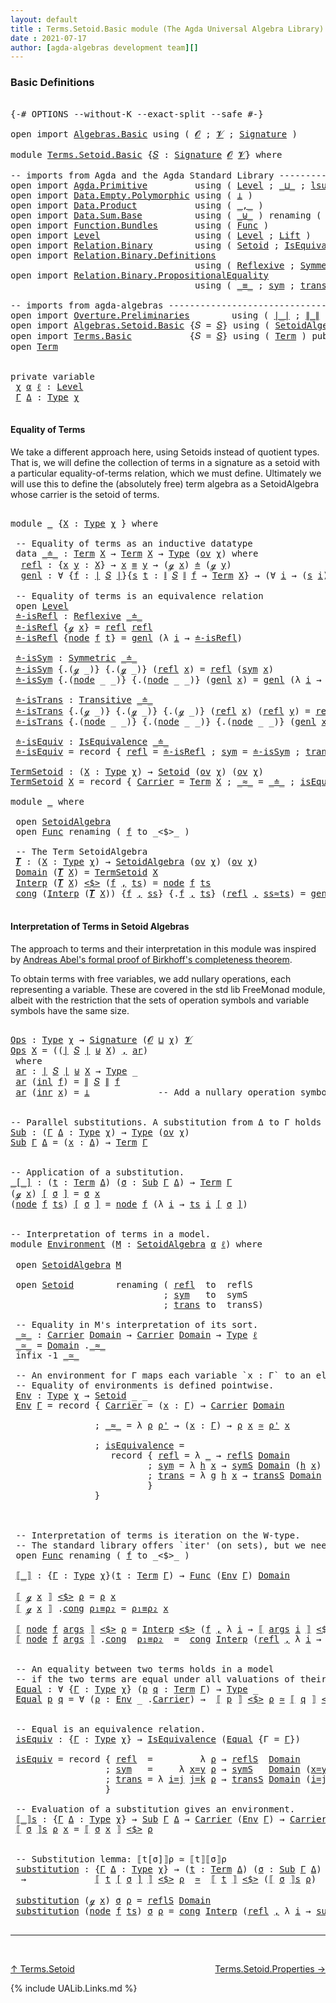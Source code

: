 ```yaml
---
layout: default
title : Terms.Setoid.Basic module (The Agda Universal Algebra Library)
date : 2021-07-17
author: [agda-algebras development team][]
---
```


### <a id="basic-definitions">Basic Definitions</a>

<pre class="Agda">

<a id="225" class="Symbol">{-#</a> <a id="229" class="Keyword">OPTIONS</a> <a id="237" class="Pragma">--without-K</a> <a id="249" class="Pragma">--exact-split</a> <a id="263" class="Pragma">--safe</a> <a id="270" class="Symbol">#-}</a>

<a id="275" class="Keyword">open</a> <a id="280" class="Keyword">import</a> <a id="287" href="Algebras.Basic.html" class="Module">Algebras.Basic</a> <a id="302" class="Keyword">using</a> <a id="308" class="Symbol">(</a> <a id="310" href="Algebras.Basic.html#1155" class="Generalizable">𝓞</a> <a id="312" class="Symbol">;</a> <a id="314" href="Algebras.Basic.html#1157" class="Generalizable">𝓥</a> <a id="316" class="Symbol">;</a> <a id="318" href="Algebras.Basic.html#3581" class="Function">Signature</a> <a id="328" class="Symbol">)</a>

<a id="331" class="Keyword">module</a> <a id="338" href="Terms.Setoid.Basic.html" class="Module">Terms.Setoid.Basic</a> <a id="357" class="Symbol">{</a><a id="358" href="Terms.Setoid.Basic.html#358" class="Bound">𝑆</a> <a id="360" class="Symbol">:</a> <a id="362" href="Algebras.Basic.html#3581" class="Function">Signature</a> <a id="372" href="Algebras.Basic.html#1155" class="Generalizable">𝓞</a> <a id="374" href="Algebras.Basic.html#1157" class="Generalizable">𝓥</a><a id="375" class="Symbol">}</a> <a id="377" class="Keyword">where</a>

<a id="384" class="Comment">-- imports from Agda and the Agda Standard Library -------------------------------------------</a>
<a id="479" class="Keyword">open</a> <a id="484" class="Keyword">import</a> <a id="491" href="Agda.Primitive.html" class="Module">Agda.Primitive</a>         <a id="514" class="Keyword">using</a> <a id="520" class="Symbol">(</a> <a id="522" href="Agda.Primitive.html#597" class="Postulate">Level</a> <a id="528" class="Symbol">;</a> <a id="530" href="Agda.Primitive.html#810" class="Primitive Operator">_⊔_</a> <a id="534" class="Symbol">;</a> <a id="536" href="Agda.Primitive.html#780" class="Primitive">lsuc</a> <a id="541" class="Symbol">)</a> <a id="543" class="Keyword">renaming</a> <a id="552" class="Symbol">(</a> <a id="554" href="Agda.Primitive.html#326" class="Primitive">Set</a> <a id="558" class="Symbol">to</a> <a id="561" class="Primitive">Type</a> <a id="566" class="Symbol">)</a>
<a id="568" class="Keyword">open</a> <a id="573" class="Keyword">import</a> <a id="580" href="Data.Empty.Polymorphic.html" class="Module">Data.Empty.Polymorphic</a> <a id="603" class="Keyword">using</a> <a id="609" class="Symbol">(</a> <a id="611" href="Data.Empty.Polymorphic.html#331" class="Function">⊥</a> <a id="613" class="Symbol">)</a>
<a id="615" class="Keyword">open</a> <a id="620" class="Keyword">import</a> <a id="627" href="Data.Product.html" class="Module">Data.Product</a>           <a id="650" class="Keyword">using</a> <a id="656" class="Symbol">(</a> <a id="658" href="Agda.Builtin.Sigma.html#236" class="InductiveConstructor Operator">_,_</a> <a id="662" class="Symbol">)</a>
<a id="664" class="Keyword">open</a> <a id="669" class="Keyword">import</a> <a id="676" href="Data.Sum.Base.html" class="Module">Data.Sum.Base</a>          <a id="699" class="Keyword">using</a> <a id="705" class="Symbol">(</a> <a id="707" href="Data.Sum.Base.html#734" class="Datatype Operator">_⊎_</a> <a id="711" class="Symbol">)</a> <a id="713" class="Keyword">renaming</a> <a id="722" class="Symbol">(</a> <a id="724" href="Data.Sum.Base.html#784" class="InductiveConstructor">inj₁</a> <a id="729" class="Symbol">to</a> <a id="732" class="InductiveConstructor">inl</a> <a id="736" class="Symbol">;</a> <a id="738" href="Data.Sum.Base.html#809" class="InductiveConstructor">inj₂</a> <a id="743" class="Symbol">to</a> <a id="746" class="InductiveConstructor">inr</a> <a id="750" class="Symbol">)</a>
<a id="752" class="Keyword">open</a> <a id="757" class="Keyword">import</a> <a id="764" href="Function.Bundles.html" class="Module">Function.Bundles</a>       <a id="787" class="Keyword">using</a> <a id="793" class="Symbol">(</a> <a id="795" href="Function.Bundles.html#1868" class="Record">Func</a> <a id="800" class="Symbol">)</a>
<a id="802" class="Keyword">open</a> <a id="807" class="Keyword">import</a> <a id="814" href="Level.html" class="Module">Level</a>                  <a id="837" class="Keyword">using</a> <a id="843" class="Symbol">(</a> <a id="845" href="Agda.Primitive.html#597" class="Postulate">Level</a> <a id="851" class="Symbol">;</a> <a id="853" href="Level.html#400" class="Record">Lift</a> <a id="858" class="Symbol">)</a>
<a id="860" class="Keyword">open</a> <a id="865" class="Keyword">import</a> <a id="872" href="Relation.Binary.html" class="Module">Relation.Binary</a>        <a id="895" class="Keyword">using</a> <a id="901" class="Symbol">(</a> <a id="903" href="Relation.Binary.Bundles.html#1009" class="Record">Setoid</a> <a id="910" class="Symbol">;</a> <a id="912" href="Relation.Binary.Structures.html#1522" class="Record">IsEquivalence</a> <a id="926" class="Symbol">)</a>
<a id="928" class="Keyword">open</a> <a id="933" class="Keyword">import</a> <a id="940" href="Relation.Binary.Definitions.html" class="Module">Relation.Binary.Definitions</a>
                                   <a id="1003" class="Keyword">using</a> <a id="1009" class="Symbol">(</a> <a id="1011" href="Relation.Binary.Definitions.html#1339" class="Function">Reflexive</a> <a id="1021" class="Symbol">;</a> <a id="1023" href="Relation.Binary.Definitions.html#1498" class="Function">Symmetric</a> <a id="1033" class="Symbol">;</a> <a id="1035" href="Relation.Binary.Definitions.html#1978" class="Function">Transitive</a> <a id="1046" class="Symbol">)</a>
<a id="1048" class="Keyword">open</a> <a id="1053" class="Keyword">import</a> <a id="1060" href="Relation.Binary.PropositionalEquality.html" class="Module">Relation.Binary.PropositionalEquality</a>
                                   <a id="1133" class="Keyword">using</a> <a id="1139" class="Symbol">(</a> <a id="1141" href="Agda.Builtin.Equality.html#151" class="Datatype Operator">_≡_</a> <a id="1145" class="Symbol">;</a> <a id="1147" href="Relation.Binary.PropositionalEquality.Core.html#1684" class="Function">sym</a> <a id="1151" class="Symbol">;</a> <a id="1153" href="Relation.Binary.PropositionalEquality.Core.html#1729" class="Function">trans</a> <a id="1159" class="Symbol">;</a> <a id="1161" href="Agda.Builtin.Equality.html#208" class="InductiveConstructor">refl</a> <a id="1166" class="Symbol">)</a>

<a id="1169" class="Comment">-- imports from agda-algebras --------------------------------------------------------------</a>
<a id="1262" class="Keyword">open</a> <a id="1267" class="Keyword">import</a> <a id="1274" href="Overture.Preliminaries.html" class="Module">Overture.Preliminaries</a>        <a id="1304" class="Keyword">using</a> <a id="1310" class="Symbol">(</a> <a id="1312" href="Overture.Preliminaries.html#4245" class="Function Operator">∣_∣</a> <a id="1316" class="Symbol">;</a> <a id="1318" href="Overture.Preliminaries.html#4283" class="Function Operator">∥_∥</a> <a id="1322" class="Symbol">)</a>
<a id="1324" class="Keyword">open</a> <a id="1329" class="Keyword">import</a> <a id="1336" href="Algebras.Setoid.Basic.html" class="Module">Algebras.Setoid.Basic</a> <a id="1358" class="Symbol">{</a><a id="1359" class="Argument">𝑆</a> <a id="1361" class="Symbol">=</a> <a id="1363" href="Terms.Setoid.Basic.html#358" class="Bound">𝑆</a><a id="1364" class="Symbol">}</a> <a id="1366" class="Keyword">using</a> <a id="1372" class="Symbol">(</a> <a id="1374" href="Algebras.Setoid.Basic.html#3299" class="Record">SetoidAlgebra</a> <a id="1388" class="Symbol">;</a> <a id="1390" href="Algebras.Setoid.Basic.html#1209" class="Function">ov</a> <a id="1393" class="Symbol">)</a>
<a id="1395" class="Keyword">open</a> <a id="1400" class="Keyword">import</a> <a id="1407" href="Terms.Basic.html" class="Module">Terms.Basic</a>           <a id="1429" class="Symbol">{</a><a id="1430" class="Argument">𝑆</a> <a id="1432" class="Symbol">=</a> <a id="1434" href="Terms.Setoid.Basic.html#358" class="Bound">𝑆</a><a id="1435" class="Symbol">}</a> <a id="1437" class="Keyword">using</a> <a id="1443" class="Symbol">(</a> <a id="1445" href="Terms.Basic.html#1853" class="Datatype">Term</a> <a id="1450" class="Symbol">)</a> <a id="1452" class="Keyword">public</a>
<a id="1459" class="Keyword">open</a> <a id="1464" href="Terms.Basic.html#1853" class="Module">Term</a>


<a id="1471" class="Keyword">private</a> <a id="1479" class="Keyword">variable</a>
 <a id="1489" href="Terms.Setoid.Basic.html#1489" class="Generalizable">χ</a> <a id="1491" href="Terms.Setoid.Basic.html#1491" class="Generalizable">α</a> <a id="1493" href="Terms.Setoid.Basic.html#1493" class="Generalizable">ℓ</a> <a id="1495" class="Symbol">:</a> <a id="1497" href="Agda.Primitive.html#597" class="Postulate">Level</a>
 <a id="1504" href="Terms.Setoid.Basic.html#1504" class="Generalizable">Γ</a> <a id="1506" href="Terms.Setoid.Basic.html#1506" class="Generalizable">Δ</a> <a id="1508" class="Symbol">:</a> <a id="1510" href="Terms.Setoid.Basic.html#561" class="Primitive">Type</a> <a id="1515" href="Terms.Setoid.Basic.html#1489" class="Generalizable">χ</a>

</pre>


#### <a id="equality-of-terms">Equality of Terms</a>

We take a different approach here, using Setoids instead of quotient types.
That is, we will define the collection of terms in a signature as a setoid
with a particular equality-of-terms relation, which we must define.
Ultimately we will use this to define the (absolutely free) term algebra
as a SetoidAlgebra whose carrier is the setoid of terms.

<pre class="Agda">

<a id="1949" class="Keyword">module</a> <a id="1956" href="Terms.Setoid.Basic.html#1956" class="Module">_</a> <a id="1958" class="Symbol">{</a><a id="1959" href="Terms.Setoid.Basic.html#1959" class="Bound">X</a> <a id="1961" class="Symbol">:</a> <a id="1963" href="Terms.Setoid.Basic.html#561" class="Primitive">Type</a> <a id="1968" href="Terms.Setoid.Basic.html#1489" class="Generalizable">χ</a> <a id="1970" class="Symbol">}</a> <a id="1972" class="Keyword">where</a>

 <a id="1980" class="Comment">-- Equality of terms as an inductive datatype</a>
 <a id="2027" class="Keyword">data</a> <a id="2032" href="Terms.Setoid.Basic.html#2032" class="Datatype Operator">_≐_</a> <a id="2036" class="Symbol">:</a> <a id="2038" href="Terms.Basic.html#1853" class="Datatype">Term</a> <a id="2043" href="Terms.Setoid.Basic.html#1959" class="Bound">X</a> <a id="2045" class="Symbol">→</a> <a id="2047" href="Terms.Basic.html#1853" class="Datatype">Term</a> <a id="2052" href="Terms.Setoid.Basic.html#1959" class="Bound">X</a> <a id="2054" class="Symbol">→</a> <a id="2056" href="Terms.Setoid.Basic.html#561" class="Primitive">Type</a> <a id="2061" class="Symbol">(</a><a id="2062" href="Algebras.Setoid.Basic.html#1209" class="Function">ov</a> <a id="2065" href="Terms.Setoid.Basic.html#1968" class="Bound">χ</a><a id="2066" class="Symbol">)</a> <a id="2068" class="Keyword">where</a>
  <a id="2076" href="Terms.Setoid.Basic.html#2076" class="InductiveConstructor">refl</a> <a id="2081" class="Symbol">:</a> <a id="2083" class="Symbol">{</a><a id="2084" href="Terms.Setoid.Basic.html#2084" class="Bound">x</a> <a id="2086" href="Terms.Setoid.Basic.html#2086" class="Bound">y</a> <a id="2088" class="Symbol">:</a> <a id="2090" href="Terms.Setoid.Basic.html#1959" class="Bound">X</a><a id="2091" class="Symbol">}</a> <a id="2093" class="Symbol">→</a> <a id="2095" href="Terms.Setoid.Basic.html#2084" class="Bound">x</a> <a id="2097" href="Agda.Builtin.Equality.html#151" class="Datatype Operator">≡</a> <a id="2099" href="Terms.Setoid.Basic.html#2086" class="Bound">y</a> <a id="2101" class="Symbol">→</a> <a id="2103" class="Symbol">(</a><a id="2104" href="Terms.Basic.html#1894" class="InductiveConstructor">ℊ</a> <a id="2106" href="Terms.Setoid.Basic.html#2084" class="Bound">x</a><a id="2107" class="Symbol">)</a> <a id="2109" href="Terms.Setoid.Basic.html#2032" class="Datatype Operator">≐</a> <a id="2111" class="Symbol">(</a><a id="2112" href="Terms.Basic.html#1894" class="InductiveConstructor">ℊ</a> <a id="2114" href="Terms.Setoid.Basic.html#2086" class="Bound">y</a><a id="2115" class="Symbol">)</a>
  <a id="2119" href="Terms.Setoid.Basic.html#2119" class="InductiveConstructor">genl</a> <a id="2124" class="Symbol">:</a> <a id="2126" class="Symbol">∀</a> <a id="2128" class="Symbol">{</a><a id="2129" href="Terms.Setoid.Basic.html#2129" class="Bound">f</a> <a id="2131" class="Symbol">:</a> <a id="2133" href="Overture.Preliminaries.html#4245" class="Function Operator">∣</a> <a id="2135" href="Terms.Setoid.Basic.html#358" class="Bound">𝑆</a> <a id="2137" href="Overture.Preliminaries.html#4245" class="Function Operator">∣</a><a id="2138" class="Symbol">}{</a><a id="2140" href="Terms.Setoid.Basic.html#2140" class="Bound">s</a> <a id="2142" href="Terms.Setoid.Basic.html#2142" class="Bound">t</a> <a id="2144" class="Symbol">:</a> <a id="2146" href="Overture.Preliminaries.html#4283" class="Function Operator">∥</a> <a id="2148" href="Terms.Setoid.Basic.html#358" class="Bound">𝑆</a> <a id="2150" href="Overture.Preliminaries.html#4283" class="Function Operator">∥</a> <a id="2152" href="Terms.Setoid.Basic.html#2129" class="Bound">f</a> <a id="2154" class="Symbol">→</a> <a id="2156" href="Terms.Basic.html#1853" class="Datatype">Term</a> <a id="2161" href="Terms.Setoid.Basic.html#1959" class="Bound">X</a><a id="2162" class="Symbol">}</a> <a id="2164" class="Symbol">→</a> <a id="2166" class="Symbol">(∀</a> <a id="2169" href="Terms.Setoid.Basic.html#2169" class="Bound">i</a> <a id="2171" class="Symbol">→</a> <a id="2173" class="Symbol">(</a><a id="2174" href="Terms.Setoid.Basic.html#2140" class="Bound">s</a> <a id="2176" href="Terms.Setoid.Basic.html#2169" class="Bound">i</a><a id="2177" class="Symbol">)</a> <a id="2179" href="Terms.Setoid.Basic.html#2032" class="Datatype Operator">≐</a> <a id="2181" class="Symbol">(</a><a id="2182" href="Terms.Setoid.Basic.html#2142" class="Bound">t</a> <a id="2184" href="Terms.Setoid.Basic.html#2169" class="Bound">i</a><a id="2185" class="Symbol">))</a> <a id="2188" class="Symbol">→</a> <a id="2190" class="Symbol">(</a><a id="2191" href="Terms.Basic.html#1936" class="InductiveConstructor">node</a> <a id="2196" href="Terms.Setoid.Basic.html#2129" class="Bound">f</a> <a id="2198" href="Terms.Setoid.Basic.html#2140" class="Bound">s</a><a id="2199" class="Symbol">)</a> <a id="2201" href="Terms.Setoid.Basic.html#2032" class="Datatype Operator">≐</a> <a id="2203" class="Symbol">(</a><a id="2204" href="Terms.Basic.html#1936" class="InductiveConstructor">node</a> <a id="2209" href="Terms.Setoid.Basic.html#2129" class="Bound">f</a> <a id="2211" href="Terms.Setoid.Basic.html#2142" class="Bound">t</a><a id="2212" class="Symbol">)</a>

 <a id="2216" class="Comment">-- Equality of terms is an equivalence relation</a>
 <a id="2265" class="Keyword">open</a> <a id="2270" href="Level.html" class="Module">Level</a>
 <a id="2277" href="Terms.Setoid.Basic.html#2277" class="Function">≐-isRefl</a> <a id="2286" class="Symbol">:</a> <a id="2288" href="Relation.Binary.Definitions.html#1339" class="Function">Reflexive</a> <a id="2298" href="Terms.Setoid.Basic.html#2032" class="Datatype Operator">_≐_</a>
 <a id="2303" href="Terms.Setoid.Basic.html#2277" class="Function">≐-isRefl</a> <a id="2312" class="Symbol">{</a><a id="2313" href="Terms.Basic.html#1894" class="InductiveConstructor">ℊ</a> <a id="2315" href="Terms.Setoid.Basic.html#2315" class="Bound">x</a><a id="2316" class="Symbol">}</a> <a id="2318" class="Symbol">=</a> <a id="2320" href="Terms.Setoid.Basic.html#2076" class="InductiveConstructor">refl</a> <a id="2325" href="Agda.Builtin.Equality.html#208" class="InductiveConstructor">refl</a>
 <a id="2331" href="Terms.Setoid.Basic.html#2277" class="Function">≐-isRefl</a> <a id="2340" class="Symbol">{</a><a id="2341" href="Terms.Basic.html#1936" class="InductiveConstructor">node</a> <a id="2346" href="Terms.Setoid.Basic.html#2346" class="Bound">f</a> <a id="2348" href="Terms.Setoid.Basic.html#2348" class="Bound">t</a><a id="2349" class="Symbol">}</a> <a id="2351" class="Symbol">=</a> <a id="2353" href="Terms.Setoid.Basic.html#2119" class="InductiveConstructor">genl</a> <a id="2358" class="Symbol">(λ</a> <a id="2361" href="Terms.Setoid.Basic.html#2361" class="Bound">i</a> <a id="2363" class="Symbol">→</a> <a id="2365" href="Terms.Setoid.Basic.html#2277" class="Function">≐-isRefl</a><a id="2373" class="Symbol">)</a>

 <a id="2377" href="Terms.Setoid.Basic.html#2377" class="Function">≐-isSym</a> <a id="2385" class="Symbol">:</a> <a id="2387" href="Relation.Binary.Definitions.html#1498" class="Function">Symmetric</a> <a id="2397" href="Terms.Setoid.Basic.html#2032" class="Datatype Operator">_≐_</a>
 <a id="2402" href="Terms.Setoid.Basic.html#2377" class="Function">≐-isSym</a> <a id="2410" class="Symbol">{</a><a id="2411" class="DottedPattern Symbol">.(</a><a id="2413" href="Terms.Basic.html#1894" class="DottedPattern InductiveConstructor">ℊ</a> <a id="2415" class="DottedPattern Symbol">_)</a><a id="2417" class="Symbol">}</a> <a id="2419" class="Symbol">{</a><a id="2420" class="DottedPattern Symbol">.(</a><a id="2422" href="Terms.Basic.html#1894" class="DottedPattern InductiveConstructor">ℊ</a> <a id="2424" class="DottedPattern Symbol">_)</a><a id="2426" class="Symbol">}</a> <a id="2428" class="Symbol">(</a><a id="2429" href="Terms.Setoid.Basic.html#2076" class="InductiveConstructor">refl</a> <a id="2434" href="Terms.Setoid.Basic.html#2434" class="Bound">x</a><a id="2435" class="Symbol">)</a> <a id="2437" class="Symbol">=</a> <a id="2439" href="Terms.Setoid.Basic.html#2076" class="InductiveConstructor">refl</a> <a id="2444" class="Symbol">(</a><a id="2445" href="Relation.Binary.PropositionalEquality.Core.html#1684" class="Function">sym</a> <a id="2449" href="Terms.Setoid.Basic.html#2434" class="Bound">x</a><a id="2450" class="Symbol">)</a>
 <a id="2453" href="Terms.Setoid.Basic.html#2377" class="Function">≐-isSym</a> <a id="2461" class="Symbol">{</a><a id="2462" class="DottedPattern Symbol">.(</a><a id="2464" href="Terms.Basic.html#1936" class="DottedPattern InductiveConstructor">node</a> <a id="2469" class="DottedPattern Symbol">_</a> <a id="2471" class="DottedPattern Symbol">_)</a><a id="2473" class="Symbol">}</a> <a id="2475" class="Symbol">{</a><a id="2476" class="DottedPattern Symbol">.(</a><a id="2478" href="Terms.Basic.html#1936" class="DottedPattern InductiveConstructor">node</a> <a id="2483" class="DottedPattern Symbol">_</a> <a id="2485" class="DottedPattern Symbol">_)</a><a id="2487" class="Symbol">}</a> <a id="2489" class="Symbol">(</a><a id="2490" href="Terms.Setoid.Basic.html#2119" class="InductiveConstructor">genl</a> <a id="2495" href="Terms.Setoid.Basic.html#2495" class="Bound">x</a><a id="2496" class="Symbol">)</a> <a id="2498" class="Symbol">=</a> <a id="2500" href="Terms.Setoid.Basic.html#2119" class="InductiveConstructor">genl</a> <a id="2505" class="Symbol">(λ</a> <a id="2508" href="Terms.Setoid.Basic.html#2508" class="Bound">i</a> <a id="2510" class="Symbol">→</a> <a id="2512" href="Terms.Setoid.Basic.html#2377" class="Function">≐-isSym</a> <a id="2520" class="Symbol">(</a><a id="2521" href="Terms.Setoid.Basic.html#2495" class="Bound">x</a> <a id="2523" href="Terms.Setoid.Basic.html#2508" class="Bound">i</a><a id="2524" class="Symbol">))</a>

 <a id="2529" href="Terms.Setoid.Basic.html#2529" class="Function">≐-isTrans</a> <a id="2539" class="Symbol">:</a> <a id="2541" href="Relation.Binary.Definitions.html#1978" class="Function">Transitive</a> <a id="2552" href="Terms.Setoid.Basic.html#2032" class="Datatype Operator">_≐_</a>
 <a id="2557" href="Terms.Setoid.Basic.html#2529" class="Function">≐-isTrans</a> <a id="2567" class="Symbol">{</a><a id="2568" class="DottedPattern Symbol">.(</a><a id="2570" href="Terms.Basic.html#1894" class="DottedPattern InductiveConstructor">ℊ</a> <a id="2572" class="DottedPattern Symbol">_)</a><a id="2574" class="Symbol">}</a> <a id="2576" class="Symbol">{</a><a id="2577" class="DottedPattern Symbol">.(</a><a id="2579" href="Terms.Basic.html#1894" class="DottedPattern InductiveConstructor">ℊ</a> <a id="2581" class="DottedPattern Symbol">_)</a><a id="2583" class="Symbol">}</a> <a id="2585" class="Symbol">{</a><a id="2586" class="DottedPattern Symbol">.(</a><a id="2588" href="Terms.Basic.html#1894" class="DottedPattern InductiveConstructor">ℊ</a> <a id="2590" class="DottedPattern Symbol">_)</a><a id="2592" class="Symbol">}</a> <a id="2594" class="Symbol">(</a><a id="2595" href="Terms.Setoid.Basic.html#2076" class="InductiveConstructor">refl</a> <a id="2600" href="Terms.Setoid.Basic.html#2600" class="Bound">x</a><a id="2601" class="Symbol">)</a> <a id="2603" class="Symbol">(</a><a id="2604" href="Terms.Setoid.Basic.html#2076" class="InductiveConstructor">refl</a> <a id="2609" href="Terms.Setoid.Basic.html#2609" class="Bound">y</a><a id="2610" class="Symbol">)</a> <a id="2612" class="Symbol">=</a> <a id="2614" href="Terms.Setoid.Basic.html#2076" class="InductiveConstructor">refl</a> <a id="2619" class="Symbol">(</a><a id="2620" href="Relation.Binary.PropositionalEquality.Core.html#1729" class="Function">trans</a> <a id="2626" href="Terms.Setoid.Basic.html#2600" class="Bound">x</a> <a id="2628" href="Terms.Setoid.Basic.html#2609" class="Bound">y</a><a id="2629" class="Symbol">)</a>
 <a id="2632" href="Terms.Setoid.Basic.html#2529" class="Function">≐-isTrans</a> <a id="2642" class="Symbol">{</a><a id="2643" class="DottedPattern Symbol">.(</a><a id="2645" href="Terms.Basic.html#1936" class="DottedPattern InductiveConstructor">node</a> <a id="2650" class="DottedPattern Symbol">_</a> <a id="2652" class="DottedPattern Symbol">_)</a><a id="2654" class="Symbol">}</a> <a id="2656" class="Symbol">{</a><a id="2657" class="DottedPattern Symbol">.(</a><a id="2659" href="Terms.Basic.html#1936" class="DottedPattern InductiveConstructor">node</a> <a id="2664" class="DottedPattern Symbol">_</a> <a id="2666" class="DottedPattern Symbol">_)</a><a id="2668" class="Symbol">}</a> <a id="2670" class="Symbol">{</a><a id="2671" class="DottedPattern Symbol">.(</a><a id="2673" href="Terms.Basic.html#1936" class="DottedPattern InductiveConstructor">node</a> <a id="2678" class="DottedPattern Symbol">_</a> <a id="2680" class="DottedPattern Symbol">_)</a><a id="2682" class="Symbol">}</a> <a id="2684" class="Symbol">(</a><a id="2685" href="Terms.Setoid.Basic.html#2119" class="InductiveConstructor">genl</a> <a id="2690" href="Terms.Setoid.Basic.html#2690" class="Bound">x</a><a id="2691" class="Symbol">)</a> <a id="2693" class="Symbol">(</a><a id="2694" href="Terms.Setoid.Basic.html#2119" class="InductiveConstructor">genl</a> <a id="2699" href="Terms.Setoid.Basic.html#2699" class="Bound">y</a><a id="2700" class="Symbol">)</a> <a id="2702" class="Symbol">=</a> <a id="2704" href="Terms.Setoid.Basic.html#2119" class="InductiveConstructor">genl</a> <a id="2709" class="Symbol">(λ</a> <a id="2712" href="Terms.Setoid.Basic.html#2712" class="Bound">i</a> <a id="2714" class="Symbol">→</a> <a id="2716" href="Terms.Setoid.Basic.html#2529" class="Function">≐-isTrans</a> <a id="2726" class="Symbol">(</a><a id="2727" href="Terms.Setoid.Basic.html#2690" class="Bound">x</a> <a id="2729" href="Terms.Setoid.Basic.html#2712" class="Bound">i</a><a id="2730" class="Symbol">)</a> <a id="2732" class="Symbol">(</a><a id="2733" href="Terms.Setoid.Basic.html#2699" class="Bound">y</a> <a id="2735" href="Terms.Setoid.Basic.html#2712" class="Bound">i</a><a id="2736" class="Symbol">))</a>

 <a id="2741" href="Terms.Setoid.Basic.html#2741" class="Function">≐-isEquiv</a> <a id="2751" class="Symbol">:</a> <a id="2753" href="Relation.Binary.Structures.html#1522" class="Record">IsEquivalence</a> <a id="2767" href="Terms.Setoid.Basic.html#2032" class="Datatype Operator">_≐_</a>
 <a id="2772" href="Terms.Setoid.Basic.html#2741" class="Function">≐-isEquiv</a> <a id="2782" class="Symbol">=</a> <a id="2784" class="Keyword">record</a> <a id="2791" class="Symbol">{</a> <a id="2793" href="Relation.Binary.Structures.html#1568" class="Field">refl</a> <a id="2798" class="Symbol">=</a> <a id="2800" href="Terms.Setoid.Basic.html#2277" class="Function">≐-isRefl</a> <a id="2809" class="Symbol">;</a> <a id="2811" href="Relation.Binary.Structures.html#1594" class="Field">sym</a> <a id="2815" class="Symbol">=</a> <a id="2817" href="Terms.Setoid.Basic.html#2377" class="Function">≐-isSym</a> <a id="2825" class="Symbol">;</a> <a id="2827" href="Relation.Binary.Structures.html#1620" class="Field">trans</a> <a id="2833" class="Symbol">=</a> <a id="2835" href="Terms.Setoid.Basic.html#2529" class="Function">≐-isTrans</a> <a id="2845" class="Symbol">}</a>

<a id="TermSetoid"></a><a id="2848" href="Terms.Setoid.Basic.html#2848" class="Function">TermSetoid</a> <a id="2859" class="Symbol">:</a> <a id="2861" class="Symbol">(</a><a id="2862" href="Terms.Setoid.Basic.html#2862" class="Bound">X</a> <a id="2864" class="Symbol">:</a> <a id="2866" href="Terms.Setoid.Basic.html#561" class="Primitive">Type</a> <a id="2871" href="Terms.Setoid.Basic.html#1489" class="Generalizable">χ</a><a id="2872" class="Symbol">)</a> <a id="2874" class="Symbol">→</a> <a id="2876" href="Relation.Binary.Bundles.html#1009" class="Record">Setoid</a> <a id="2883" class="Symbol">(</a><a id="2884" href="Algebras.Setoid.Basic.html#1209" class="Function">ov</a> <a id="2887" href="Terms.Setoid.Basic.html#1489" class="Generalizable">χ</a><a id="2888" class="Symbol">)</a> <a id="2890" class="Symbol">(</a><a id="2891" href="Algebras.Setoid.Basic.html#1209" class="Function">ov</a> <a id="2894" href="Terms.Setoid.Basic.html#1489" class="Generalizable">χ</a><a id="2895" class="Symbol">)</a>
<a id="2897" href="Terms.Setoid.Basic.html#2848" class="Function">TermSetoid</a> <a id="2908" href="Terms.Setoid.Basic.html#2908" class="Bound">X</a> <a id="2910" class="Symbol">=</a> <a id="2912" class="Keyword">record</a> <a id="2919" class="Symbol">{</a> <a id="2921" href="Relation.Binary.Bundles.html#1072" class="Field">Carrier</a> <a id="2929" class="Symbol">=</a> <a id="2931" href="Terms.Basic.html#1853" class="Datatype">Term</a> <a id="2936" href="Terms.Setoid.Basic.html#2908" class="Bound">X</a> <a id="2938" class="Symbol">;</a> <a id="2940" href="Relation.Binary.Bundles.html#1098" class="Field Operator">_≈_</a> <a id="2944" class="Symbol">=</a> <a id="2946" href="Terms.Setoid.Basic.html#2032" class="Datatype Operator">_≐_</a> <a id="2950" class="Symbol">;</a> <a id="2952" href="Relation.Binary.Bundles.html#1132" class="Field">isEquivalence</a> <a id="2966" class="Symbol">=</a> <a id="2968" href="Terms.Setoid.Basic.html#2741" class="Function">≐-isEquiv</a> <a id="2978" class="Symbol">}</a>

<a id="2981" class="Keyword">module</a> <a id="2988" href="Terms.Setoid.Basic.html#2988" class="Module">_</a> <a id="2990" class="Keyword">where</a>

 <a id="2998" class="Keyword">open</a> <a id="3003" href="Algebras.Setoid.Basic.html#3299" class="Module">SetoidAlgebra</a>
 <a id="3018" class="Keyword">open</a> <a id="3023" href="Function.Bundles.html#1868" class="Module">Func</a> <a id="3028" class="Keyword">renaming</a> <a id="3037" class="Symbol">(</a> <a id="3039" href="Function.Bundles.html#1919" class="Field">f</a> <a id="3041" class="Symbol">to</a> <a id="3044" class="Field">_&lt;$&gt;_</a> <a id="3050" class="Symbol">)</a>

 <a id="3054" class="Comment">-- The Term SetoidAlgebra</a>
 <a id="3081" href="Terms.Setoid.Basic.html#3081" class="Function">𝑻</a> <a id="3083" class="Symbol">:</a> <a id="3085" class="Symbol">(</a><a id="3086" href="Terms.Setoid.Basic.html#3086" class="Bound">X</a> <a id="3088" class="Symbol">:</a> <a id="3090" href="Terms.Setoid.Basic.html#561" class="Primitive">Type</a> <a id="3095" href="Terms.Setoid.Basic.html#1489" class="Generalizable">χ</a><a id="3096" class="Symbol">)</a> <a id="3098" class="Symbol">→</a> <a id="3100" href="Algebras.Setoid.Basic.html#3299" class="Record">SetoidAlgebra</a> <a id="3114" class="Symbol">(</a><a id="3115" href="Algebras.Setoid.Basic.html#1209" class="Function">ov</a> <a id="3118" href="Terms.Setoid.Basic.html#1489" class="Generalizable">χ</a><a id="3119" class="Symbol">)</a> <a id="3121" class="Symbol">(</a><a id="3122" href="Algebras.Setoid.Basic.html#1209" class="Function">ov</a> <a id="3125" href="Terms.Setoid.Basic.html#1489" class="Generalizable">χ</a><a id="3126" class="Symbol">)</a>
 <a id="3129" href="Algebras.Setoid.Basic.html#3365" class="Field">Domain</a> <a id="3136" class="Symbol">(</a><a id="3137" href="Terms.Setoid.Basic.html#3081" class="Function">𝑻</a> <a id="3139" href="Terms.Setoid.Basic.html#3139" class="Bound">X</a><a id="3140" class="Symbol">)</a> <a id="3142" class="Symbol">=</a> <a id="3144" href="Terms.Setoid.Basic.html#2848" class="Function">TermSetoid</a> <a id="3155" href="Terms.Setoid.Basic.html#3139" class="Bound">X</a>
 <a id="3158" href="Algebras.Setoid.Basic.html#3389" class="Field">Interp</a> <a id="3165" class="Symbol">(</a><a id="3166" href="Terms.Setoid.Basic.html#3081" class="Function">𝑻</a> <a id="3168" href="Terms.Setoid.Basic.html#3168" class="Bound">X</a><a id="3169" class="Symbol">)</a> <a id="3171" href="Terms.Setoid.Basic.html#3044" class="Field Operator">&lt;$&gt;</a> <a id="3175" class="Symbol">(</a><a id="3176" href="Terms.Setoid.Basic.html#3176" class="Bound">f</a> <a id="3178" href="Agda.Builtin.Sigma.html#236" class="InductiveConstructor Operator">,</a> <a id="3180" href="Terms.Setoid.Basic.html#3180" class="Bound">ts</a><a id="3182" class="Symbol">)</a> <a id="3184" class="Symbol">=</a> <a id="3186" href="Terms.Basic.html#1936" class="InductiveConstructor">node</a> <a id="3191" href="Terms.Setoid.Basic.html#3176" class="Bound">f</a> <a id="3193" href="Terms.Setoid.Basic.html#3180" class="Bound">ts</a>
 <a id="3197" href="Function.Bundles.html#1938" class="Field">cong</a> <a id="3202" class="Symbol">(</a><a id="3203" href="Algebras.Setoid.Basic.html#3389" class="Field">Interp</a> <a id="3210" class="Symbol">(</a><a id="3211" href="Terms.Setoid.Basic.html#3081" class="Function">𝑻</a> <a id="3213" href="Terms.Setoid.Basic.html#3213" class="Bound">X</a><a id="3214" class="Symbol">))</a> <a id="3217" class="Symbol">{</a><a id="3218" href="Terms.Setoid.Basic.html#3218" class="Bound">f</a> <a id="3220" href="Agda.Builtin.Sigma.html#236" class="InductiveConstructor Operator">,</a> <a id="3222" href="Terms.Setoid.Basic.html#3222" class="Bound">ss</a><a id="3224" class="Symbol">}</a> <a id="3226" class="Symbol">{</a><a id="3227" class="DottedPattern Symbol">.</a><a id="3228" href="Terms.Setoid.Basic.html#3218" class="DottedPattern Bound">f</a> <a id="3230" href="Agda.Builtin.Sigma.html#236" class="InductiveConstructor Operator">,</a> <a id="3232" href="Terms.Setoid.Basic.html#3232" class="Bound">ts</a><a id="3234" class="Symbol">}</a> <a id="3236" class="Symbol">(</a><a id="3237" href="Agda.Builtin.Equality.html#208" class="InductiveConstructor">refl</a> <a id="3242" href="Agda.Builtin.Sigma.html#236" class="InductiveConstructor Operator">,</a> <a id="3244" href="Terms.Setoid.Basic.html#3244" class="Bound">ss≈ts</a><a id="3249" class="Symbol">)</a> <a id="3251" class="Symbol">=</a> <a id="3253" href="Terms.Setoid.Basic.html#2119" class="InductiveConstructor">genl</a> <a id="3258" href="Terms.Setoid.Basic.html#3244" class="Bound">ss≈ts</a>

</pre>


#### <a id="interpretation-of-terms-in-setoid-algebras">Interpretation of Terms in Setoid Algebras</a>

The approach to terms and their interpretation in this module was inspired by
[Andreas Abel's formal proof of Birkhoff's completeness theorem](http://www.cse.chalmers.se/~abela/agda/MultiSortedAlgebra.pdf).

To obtain terms with free variables, we add nullary operations, each representing a variable.
These are covered in the std lib FreeMonad module, albeit with the restriction that the sets of
operation symbols and variable symbols have the same size.

<pre class="Agda">

<a id="Ops"></a><a id="3854" href="Terms.Setoid.Basic.html#3854" class="Function">Ops</a> <a id="3858" class="Symbol">:</a> <a id="3860" href="Terms.Setoid.Basic.html#561" class="Primitive">Type</a> <a id="3865" href="Terms.Setoid.Basic.html#1489" class="Generalizable">χ</a> <a id="3867" class="Symbol">→</a> <a id="3869" href="Algebras.Basic.html#3581" class="Function">Signature</a> <a id="3879" class="Symbol">(</a><a id="3880" href="Terms.Setoid.Basic.html#372" class="Bound">𝓞</a> <a id="3882" href="Agda.Primitive.html#810" class="Primitive Operator">⊔</a> <a id="3884" href="Terms.Setoid.Basic.html#1489" class="Generalizable">χ</a><a id="3885" class="Symbol">)</a> <a id="3887" href="Terms.Setoid.Basic.html#374" class="Bound">𝓥</a>
<a id="3889" href="Terms.Setoid.Basic.html#3854" class="Function">Ops</a> <a id="3893" href="Terms.Setoid.Basic.html#3893" class="Bound">X</a> <a id="3895" class="Symbol">=</a> <a id="3897" class="Symbol">((</a><a id="3899" href="Overture.Preliminaries.html#4245" class="Function Operator">∣</a> <a id="3901" href="Terms.Setoid.Basic.html#358" class="Bound">𝑆</a> <a id="3903" href="Overture.Preliminaries.html#4245" class="Function Operator">∣</a> <a id="3905" href="Data.Sum.Base.html#734" class="Datatype Operator">⊎</a> <a id="3907" href="Terms.Setoid.Basic.html#3893" class="Bound">X</a><a id="3908" class="Symbol">)</a> <a id="3910" href="Agda.Builtin.Sigma.html#236" class="InductiveConstructor Operator">,</a> <a id="3912" href="Terms.Setoid.Basic.html#3924" class="Function">ar</a><a id="3914" class="Symbol">)</a>
 <a id="3917" class="Keyword">where</a>
 <a id="3924" href="Terms.Setoid.Basic.html#3924" class="Function">ar</a> <a id="3927" class="Symbol">:</a> <a id="3929" href="Overture.Preliminaries.html#4245" class="Function Operator">∣</a> <a id="3931" href="Terms.Setoid.Basic.html#358" class="Bound">𝑆</a> <a id="3933" href="Overture.Preliminaries.html#4245" class="Function Operator">∣</a> <a id="3935" href="Data.Sum.Base.html#734" class="Datatype Operator">⊎</a> <a id="3937" href="Terms.Setoid.Basic.html#3893" class="Bound">X</a> <a id="3939" class="Symbol">→</a> <a id="3941" href="Terms.Setoid.Basic.html#561" class="Primitive">Type</a> <a id="3946" class="Symbol">_</a>
 <a id="3949" href="Terms.Setoid.Basic.html#3924" class="Function">ar</a> <a id="3952" class="Symbol">(</a><a id="3953" href="Terms.Setoid.Basic.html#732" class="InductiveConstructor">inl</a> <a id="3957" href="Terms.Setoid.Basic.html#3957" class="Bound">f</a><a id="3958" class="Symbol">)</a> <a id="3960" class="Symbol">=</a> <a id="3962" href="Overture.Preliminaries.html#4283" class="Function Operator">∥</a> <a id="3964" href="Terms.Setoid.Basic.html#358" class="Bound">𝑆</a> <a id="3966" href="Overture.Preliminaries.html#4283" class="Function Operator">∥</a> <a id="3968" href="Terms.Setoid.Basic.html#3957" class="Bound">f</a>
 <a id="3971" href="Terms.Setoid.Basic.html#3924" class="Function">ar</a> <a id="3974" class="Symbol">(</a><a id="3975" href="Terms.Setoid.Basic.html#746" class="InductiveConstructor">inr</a> <a id="3979" href="Terms.Setoid.Basic.html#3979" class="Bound">x</a><a id="3980" class="Symbol">)</a> <a id="3982" class="Symbol">=</a> <a id="3984" href="Data.Empty.Polymorphic.html#331" class="Function">⊥</a>             <a id="3998" class="Comment">-- Add a nullary operation symbol for each variable symbol.</a>


<a id="4060" class="Comment">-- Parallel substitutions. A substitution from Δ to Γ holds a term in Γ for each variable in Δ.</a>
<a id="Sub"></a><a id="4156" href="Terms.Setoid.Basic.html#4156" class="Function">Sub</a> <a id="4160" class="Symbol">:</a> <a id="4162" class="Symbol">(</a><a id="4163" href="Terms.Setoid.Basic.html#4163" class="Bound">Γ</a> <a id="4165" href="Terms.Setoid.Basic.html#4165" class="Bound">Δ</a> <a id="4167" class="Symbol">:</a> <a id="4169" href="Terms.Setoid.Basic.html#561" class="Primitive">Type</a> <a id="4174" href="Terms.Setoid.Basic.html#1489" class="Generalizable">χ</a><a id="4175" class="Symbol">)</a> <a id="4177" class="Symbol">→</a> <a id="4179" href="Terms.Setoid.Basic.html#561" class="Primitive">Type</a> <a id="4184" class="Symbol">(</a><a id="4185" href="Algebras.Setoid.Basic.html#1209" class="Function">ov</a> <a id="4188" href="Terms.Setoid.Basic.html#1489" class="Generalizable">χ</a><a id="4189" class="Symbol">)</a>
<a id="4191" href="Terms.Setoid.Basic.html#4156" class="Function">Sub</a> <a id="4195" href="Terms.Setoid.Basic.html#4195" class="Bound">Γ</a> <a id="4197" href="Terms.Setoid.Basic.html#4197" class="Bound">Δ</a> <a id="4199" class="Symbol">=</a> <a id="4201" class="Symbol">(</a><a id="4202" href="Terms.Setoid.Basic.html#4202" class="Bound">x</a> <a id="4204" class="Symbol">:</a> <a id="4206" href="Terms.Setoid.Basic.html#4197" class="Bound">Δ</a><a id="4207" class="Symbol">)</a> <a id="4209" class="Symbol">→</a> <a id="4211" href="Terms.Basic.html#1853" class="Datatype">Term</a> <a id="4216" href="Terms.Setoid.Basic.html#4195" class="Bound">Γ</a>


<a id="4220" class="Comment">-- Application of a substitution.</a>
<a id="_[_]"></a><a id="4254" href="Terms.Setoid.Basic.html#4254" class="Function Operator">_[_]</a> <a id="4259" class="Symbol">:</a> <a id="4261" class="Symbol">(</a><a id="4262" href="Terms.Setoid.Basic.html#4262" class="Bound">t</a> <a id="4264" class="Symbol">:</a> <a id="4266" href="Terms.Basic.html#1853" class="Datatype">Term</a> <a id="4271" href="Terms.Setoid.Basic.html#1506" class="Generalizable">Δ</a><a id="4272" class="Symbol">)</a> <a id="4274" class="Symbol">(</a><a id="4275" href="Terms.Setoid.Basic.html#4275" class="Bound">σ</a> <a id="4277" class="Symbol">:</a> <a id="4279" href="Terms.Setoid.Basic.html#4156" class="Function">Sub</a> <a id="4283" href="Terms.Setoid.Basic.html#1504" class="Generalizable">Γ</a> <a id="4285" href="Terms.Setoid.Basic.html#1506" class="Generalizable">Δ</a><a id="4286" class="Symbol">)</a> <a id="4288" class="Symbol">→</a> <a id="4290" href="Terms.Basic.html#1853" class="Datatype">Term</a> <a id="4295" href="Terms.Setoid.Basic.html#1504" class="Generalizable">Γ</a>
<a id="4297" class="Symbol">(</a><a id="4298" href="Terms.Basic.html#1894" class="InductiveConstructor">ℊ</a> <a id="4300" href="Terms.Setoid.Basic.html#4300" class="Bound">x</a><a id="4301" class="Symbol">)</a> <a id="4303" href="Terms.Setoid.Basic.html#4254" class="Function Operator">[</a> <a id="4305" href="Terms.Setoid.Basic.html#4305" class="Bound">σ</a> <a id="4307" href="Terms.Setoid.Basic.html#4254" class="Function Operator">]</a> <a id="4309" class="Symbol">=</a> <a id="4311" href="Terms.Setoid.Basic.html#4305" class="Bound">σ</a> <a id="4313" href="Terms.Setoid.Basic.html#4300" class="Bound">x</a>
<a id="4315" class="Symbol">(</a><a id="4316" href="Terms.Basic.html#1936" class="InductiveConstructor">node</a> <a id="4321" href="Terms.Setoid.Basic.html#4321" class="Bound">f</a> <a id="4323" href="Terms.Setoid.Basic.html#4323" class="Bound">ts</a><a id="4325" class="Symbol">)</a> <a id="4327" href="Terms.Setoid.Basic.html#4254" class="Function Operator">[</a> <a id="4329" href="Terms.Setoid.Basic.html#4329" class="Bound">σ</a> <a id="4331" href="Terms.Setoid.Basic.html#4254" class="Function Operator">]</a> <a id="4333" class="Symbol">=</a> <a id="4335" href="Terms.Basic.html#1936" class="InductiveConstructor">node</a> <a id="4340" href="Terms.Setoid.Basic.html#4321" class="Bound">f</a> <a id="4342" class="Symbol">(λ</a> <a id="4345" href="Terms.Setoid.Basic.html#4345" class="Bound">i</a> <a id="4347" class="Symbol">→</a> <a id="4349" href="Terms.Setoid.Basic.html#4323" class="Bound">ts</a> <a id="4352" href="Terms.Setoid.Basic.html#4345" class="Bound">i</a> <a id="4354" href="Terms.Setoid.Basic.html#4254" class="Function Operator">[</a> <a id="4356" href="Terms.Setoid.Basic.html#4329" class="Bound">σ</a> <a id="4358" href="Terms.Setoid.Basic.html#4254" class="Function Operator">]</a><a id="4359" class="Symbol">)</a>


<a id="4363" class="Comment">-- Interpretation of terms in a model.</a>
<a id="4402" class="Keyword">module</a> <a id="Environment"></a><a id="4409" href="Terms.Setoid.Basic.html#4409" class="Module">Environment</a> <a id="4421" class="Symbol">(</a><a id="4422" href="Terms.Setoid.Basic.html#4422" class="Bound">M</a> <a id="4424" class="Symbol">:</a> <a id="4426" href="Algebras.Setoid.Basic.html#3299" class="Record">SetoidAlgebra</a> <a id="4440" href="Terms.Setoid.Basic.html#1491" class="Generalizable">α</a> <a id="4442" href="Terms.Setoid.Basic.html#1493" class="Generalizable">ℓ</a><a id="4443" class="Symbol">)</a> <a id="4445" class="Keyword">where</a>

 <a id="4453" class="Keyword">open</a> <a id="4458" href="Algebras.Setoid.Basic.html#3299" class="Module">SetoidAlgebra</a> <a id="4472" href="Terms.Setoid.Basic.html#4422" class="Bound">M</a>

 <a id="4476" class="Keyword">open</a> <a id="4481" href="Relation.Binary.Bundles.html#1009" class="Module">Setoid</a>        <a id="4495" class="Keyword">renaming</a> <a id="4504" class="Symbol">(</a> <a id="4506" href="Relation.Binary.Structures.html#1568" class="Function">refl</a>  <a id="4512" class="Symbol">to</a>  <a id="4516" class="Function">reflS</a>
                             <a id="4551" class="Symbol">;</a> <a id="4553" href="Relation.Binary.Structures.html#1594" class="Function">sym</a>   <a id="4559" class="Symbol">to</a>  <a id="4563" class="Function">symS</a>
                             <a id="4597" class="Symbol">;</a> <a id="4599" href="Relation.Binary.Structures.html#1620" class="Function">trans</a> <a id="4605" class="Symbol">to</a>  <a id="4609" class="Function">transS</a><a id="4615" class="Symbol">)</a>

 <a id="4619" class="Comment">-- Equality in M&#39;s interpretation of its sort.</a>
 <a id="Environment._≃_"></a><a id="4667" href="Terms.Setoid.Basic.html#4667" class="Function Operator">_≃_</a> <a id="4671" class="Symbol">:</a> <a id="4673" href="Relation.Binary.Bundles.html#1072" class="Field">Carrier</a> <a id="4681" href="Algebras.Setoid.Basic.html#3365" class="Field">Domain</a> <a id="4688" class="Symbol">→</a> <a id="4690" href="Relation.Binary.Bundles.html#1072" class="Field">Carrier</a> <a id="4698" href="Algebras.Setoid.Basic.html#3365" class="Field">Domain</a> <a id="4705" class="Symbol">→</a> <a id="4707" href="Terms.Setoid.Basic.html#561" class="Primitive">Type</a> <a id="4712" href="Terms.Setoid.Basic.html#4442" class="Bound">ℓ</a>
 <a id="4715" href="Terms.Setoid.Basic.html#4667" class="Function Operator">_≃_</a> <a id="4719" class="Symbol">=</a> <a id="4721" href="Algebras.Setoid.Basic.html#3365" class="Field">Domain</a> <a id="4728" class="Symbol">.</a><a id="4729" href="Relation.Binary.Bundles.html#1098" class="Field Operator">_≈_</a>
 <a id="4734" class="Keyword">infix</a> <a id="4740" class="Number">-1</a> <a id="4743" href="Terms.Setoid.Basic.html#4667" class="Function Operator">_≃_</a>

 <a id="4749" class="Comment">-- An environment for Γ maps each variable `x : Γ` to an element of M.</a>
 <a id="4821" class="Comment">-- Equality of environments is defined pointwise.</a>
 <a id="Environment.Env"></a><a id="4872" href="Terms.Setoid.Basic.html#4872" class="Function">Env</a> <a id="4876" class="Symbol">:</a> <a id="4878" href="Terms.Setoid.Basic.html#561" class="Primitive">Type</a> <a id="4883" href="Terms.Setoid.Basic.html#1489" class="Generalizable">χ</a> <a id="4885" class="Symbol">→</a> <a id="4887" href="Relation.Binary.Bundles.html#1009" class="Record">Setoid</a> <a id="4894" class="Symbol">_</a> <a id="4896" class="Symbol">_</a>
 <a id="4899" href="Terms.Setoid.Basic.html#4872" class="Function">Env</a> <a id="4903" href="Terms.Setoid.Basic.html#4903" class="Bound">Γ</a> <a id="4905" class="Symbol">=</a> <a id="4907" class="Keyword">record</a> <a id="4914" class="Symbol">{</a> <a id="4916" href="Relation.Binary.Bundles.html#1072" class="Field">Carrier</a> <a id="4924" class="Symbol">=</a> <a id="4926" class="Symbol">(</a><a id="4927" href="Terms.Setoid.Basic.html#4927" class="Bound">x</a> <a id="4929" class="Symbol">:</a> <a id="4931" href="Terms.Setoid.Basic.html#4903" class="Bound">Γ</a><a id="4932" class="Symbol">)</a> <a id="4934" class="Symbol">→</a> <a id="4936" href="Relation.Binary.Bundles.html#1072" class="Field">Carrier</a> <a id="4944" href="Algebras.Setoid.Basic.html#3365" class="Field">Domain</a>

                <a id="4968" class="Symbol">;</a> <a id="4970" href="Relation.Binary.Bundles.html#1098" class="Field Operator">_≈_</a> <a id="4974" class="Symbol">=</a> <a id="4976" class="Symbol">λ</a> <a id="4978" href="Terms.Setoid.Basic.html#4978" class="Bound">ρ</a> <a id="4980" href="Terms.Setoid.Basic.html#4980" class="Bound">ρ&#39;</a> <a id="4983" class="Symbol">→</a> <a id="4985" class="Symbol">(</a><a id="4986" href="Terms.Setoid.Basic.html#4986" class="Bound">x</a> <a id="4988" class="Symbol">:</a> <a id="4990" href="Terms.Setoid.Basic.html#4903" class="Bound">Γ</a><a id="4991" class="Symbol">)</a> <a id="4993" class="Symbol">→</a> <a id="4995" href="Terms.Setoid.Basic.html#4978" class="Bound">ρ</a> <a id="4997" href="Terms.Setoid.Basic.html#4986" class="Bound">x</a> <a id="4999" href="Terms.Setoid.Basic.html#4667" class="Function Operator">≃</a> <a id="5001" href="Terms.Setoid.Basic.html#4980" class="Bound">ρ&#39;</a> <a id="5004" href="Terms.Setoid.Basic.html#4986" class="Bound">x</a>

                <a id="5023" class="Symbol">;</a> <a id="5025" href="Relation.Binary.Bundles.html#1132" class="Field">isEquivalence</a> <a id="5039" class="Symbol">=</a>
                   <a id="5060" class="Keyword">record</a> <a id="5067" class="Symbol">{</a> <a id="5069" href="Relation.Binary.Structures.html#1568" class="Field">refl</a> <a id="5074" class="Symbol">=</a> <a id="5076" class="Symbol">λ</a> <a id="5078" href="Terms.Setoid.Basic.html#5078" class="Bound">_</a> <a id="5080" class="Symbol">→</a> <a id="5082" href="Terms.Setoid.Basic.html#4516" class="Function">reflS</a> <a id="5088" href="Algebras.Setoid.Basic.html#3365" class="Field">Domain</a>
                          <a id="5121" class="Symbol">;</a> <a id="5123" href="Relation.Binary.Structures.html#1594" class="Field">sym</a> <a id="5127" class="Symbol">=</a> <a id="5129" class="Symbol">λ</a> <a id="5131" href="Terms.Setoid.Basic.html#5131" class="Bound">h</a> <a id="5133" href="Terms.Setoid.Basic.html#5133" class="Bound">x</a> <a id="5135" class="Symbol">→</a> <a id="5137" href="Terms.Setoid.Basic.html#4563" class="Function">symS</a> <a id="5142" href="Algebras.Setoid.Basic.html#3365" class="Field">Domain</a> <a id="5149" class="Symbol">(</a><a id="5150" href="Terms.Setoid.Basic.html#5131" class="Bound">h</a> <a id="5152" href="Terms.Setoid.Basic.html#5133" class="Bound">x</a><a id="5153" class="Symbol">)</a>
                          <a id="5181" class="Symbol">;</a> <a id="5183" href="Relation.Binary.Structures.html#1620" class="Field">trans</a> <a id="5189" class="Symbol">=</a> <a id="5191" class="Symbol">λ</a> <a id="5193" href="Terms.Setoid.Basic.html#5193" class="Bound">g</a> <a id="5195" href="Terms.Setoid.Basic.html#5195" class="Bound">h</a> <a id="5197" href="Terms.Setoid.Basic.html#5197" class="Bound">x</a> <a id="5199" class="Symbol">→</a> <a id="5201" href="Terms.Setoid.Basic.html#4609" class="Function">transS</a> <a id="5208" href="Algebras.Setoid.Basic.html#3365" class="Field">Domain</a> <a id="5215" class="Symbol">(</a><a id="5216" href="Terms.Setoid.Basic.html#5193" class="Bound">g</a> <a id="5218" href="Terms.Setoid.Basic.html#5197" class="Bound">x</a><a id="5219" class="Symbol">)</a> <a id="5221" class="Symbol">(</a><a id="5222" href="Terms.Setoid.Basic.html#5195" class="Bound">h</a> <a id="5224" href="Terms.Setoid.Basic.html#5197" class="Bound">x</a><a id="5225" class="Symbol">)</a>
                          <a id="5253" class="Symbol">}</a>
                <a id="5271" class="Symbol">}</a>



 <a id="5277" class="Comment">-- Interpretation of terms is iteration on the W-type.</a>
 <a id="5333" class="Comment">-- The standard library offers `iter&#39; (on sets), but we need this to be a Func (on setoids).</a>
 <a id="5427" class="Keyword">open</a> <a id="5432" href="Function.Bundles.html#1868" class="Module">Func</a> <a id="5437" class="Keyword">renaming</a> <a id="5446" class="Symbol">(</a> <a id="5448" href="Function.Bundles.html#1919" class="Field">f</a> <a id="5450" class="Symbol">to</a> <a id="5453" class="Field">_&lt;$&gt;_</a> <a id="5459" class="Symbol">)</a>

 <a id="Environment.⟦_⟧"></a><a id="5463" href="Terms.Setoid.Basic.html#5463" class="Function Operator">⟦_⟧</a> <a id="5467" class="Symbol">:</a> <a id="5469" class="Symbol">{</a><a id="5470" href="Terms.Setoid.Basic.html#5470" class="Bound">Γ</a> <a id="5472" class="Symbol">:</a> <a id="5474" href="Terms.Setoid.Basic.html#561" class="Primitive">Type</a> <a id="5479" href="Terms.Setoid.Basic.html#1489" class="Generalizable">χ</a><a id="5480" class="Symbol">}(</a><a id="5482" href="Terms.Setoid.Basic.html#5482" class="Bound">t</a> <a id="5484" class="Symbol">:</a> <a id="5486" href="Terms.Basic.html#1853" class="Datatype">Term</a> <a id="5491" href="Terms.Setoid.Basic.html#5470" class="Bound">Γ</a><a id="5492" class="Symbol">)</a> <a id="5494" class="Symbol">→</a> <a id="5496" href="Function.Bundles.html#1868" class="Record">Func</a> <a id="5501" class="Symbol">(</a><a id="5502" href="Terms.Setoid.Basic.html#4872" class="Function">Env</a> <a id="5506" href="Terms.Setoid.Basic.html#5470" class="Bound">Γ</a><a id="5507" class="Symbol">)</a> <a id="5509" href="Algebras.Setoid.Basic.html#3365" class="Field">Domain</a>

 <a id="5518" href="Terms.Setoid.Basic.html#5463" class="Function Operator">⟦</a> <a id="5520" href="Terms.Basic.html#1894" class="InductiveConstructor">ℊ</a> <a id="5522" href="Terms.Setoid.Basic.html#5522" class="Bound">x</a> <a id="5524" href="Terms.Setoid.Basic.html#5463" class="Function Operator">⟧</a> <a id="5526" href="Terms.Setoid.Basic.html#5453" class="Field Operator">&lt;$&gt;</a> <a id="5530" href="Terms.Setoid.Basic.html#5530" class="Bound">ρ</a> <a id="5532" class="Symbol">=</a> <a id="5534" href="Terms.Setoid.Basic.html#5530" class="Bound">ρ</a> <a id="5536" href="Terms.Setoid.Basic.html#5522" class="Bound">x</a>
 <a id="5539" href="Terms.Setoid.Basic.html#5463" class="Function Operator">⟦</a> <a id="5541" href="Terms.Basic.html#1894" class="InductiveConstructor">ℊ</a> <a id="5543" href="Terms.Setoid.Basic.html#5543" class="Bound">x</a> <a id="5545" href="Terms.Setoid.Basic.html#5463" class="Function Operator">⟧</a> <a id="5547" class="Symbol">.</a><a id="5548" href="Function.Bundles.html#1938" class="Field">cong</a> <a id="5553" href="Terms.Setoid.Basic.html#5553" class="Bound">ρ₁≡ρ₂</a> <a id="5559" class="Symbol">=</a> <a id="5561" href="Terms.Setoid.Basic.html#5553" class="Bound">ρ₁≡ρ₂</a> <a id="5567" href="Terms.Setoid.Basic.html#5543" class="Bound">x</a>

 <a id="5571" href="Terms.Setoid.Basic.html#5463" class="Function Operator">⟦</a> <a id="5573" href="Terms.Basic.html#1936" class="InductiveConstructor">node</a> <a id="5578" href="Terms.Setoid.Basic.html#5578" class="Bound">f</a> <a id="5580" href="Terms.Setoid.Basic.html#5580" class="Bound">args</a> <a id="5585" href="Terms.Setoid.Basic.html#5463" class="Function Operator">⟧</a> <a id="5587" href="Terms.Setoid.Basic.html#5453" class="Field Operator">&lt;$&gt;</a> <a id="5591" href="Terms.Setoid.Basic.html#5591" class="Bound">ρ</a> <a id="5593" class="Symbol">=</a> <a id="5595" href="Algebras.Setoid.Basic.html#3389" class="Field">Interp</a> <a id="5602" href="Terms.Setoid.Basic.html#5453" class="Field Operator">&lt;$&gt;</a> <a id="5606" class="Symbol">(</a><a id="5607" href="Terms.Setoid.Basic.html#5578" class="Bound">f</a> <a id="5609" href="Agda.Builtin.Sigma.html#236" class="InductiveConstructor Operator">,</a> <a id="5611" class="Symbol">λ</a> <a id="5613" href="Terms.Setoid.Basic.html#5613" class="Bound">i</a> <a id="5615" class="Symbol">→</a> <a id="5617" href="Terms.Setoid.Basic.html#5463" class="Function Operator">⟦</a> <a id="5619" href="Terms.Setoid.Basic.html#5580" class="Bound">args</a> <a id="5624" href="Terms.Setoid.Basic.html#5613" class="Bound">i</a> <a id="5626" href="Terms.Setoid.Basic.html#5463" class="Function Operator">⟧</a> <a id="5628" href="Terms.Setoid.Basic.html#5453" class="Field Operator">&lt;$&gt;</a> <a id="5632" href="Terms.Setoid.Basic.html#5591" class="Bound">ρ</a><a id="5633" class="Symbol">)</a>
 <a id="5636" href="Terms.Setoid.Basic.html#5463" class="Function Operator">⟦</a> <a id="5638" href="Terms.Basic.html#1936" class="InductiveConstructor">node</a> <a id="5643" href="Terms.Setoid.Basic.html#5643" class="Bound">f</a> <a id="5645" href="Terms.Setoid.Basic.html#5645" class="Bound">args</a> <a id="5650" href="Terms.Setoid.Basic.html#5463" class="Function Operator">⟧</a> <a id="5652" class="Symbol">.</a><a id="5653" href="Function.Bundles.html#1938" class="Field">cong</a>  <a id="5659" href="Terms.Setoid.Basic.html#5659" class="Bound">ρ₁≡ρ₂</a>  <a id="5666" class="Symbol">=</a>  <a id="5669" href="Function.Bundles.html#1938" class="Field">cong</a> <a id="5674" href="Algebras.Setoid.Basic.html#3389" class="Field">Interp</a> <a id="5681" class="Symbol">(</a><a id="5682" href="Agda.Builtin.Equality.html#208" class="InductiveConstructor">refl</a> <a id="5687" href="Agda.Builtin.Sigma.html#236" class="InductiveConstructor Operator">,</a> <a id="5689" class="Symbol">λ</a> <a id="5691" href="Terms.Setoid.Basic.html#5691" class="Bound">i</a> <a id="5693" class="Symbol">→</a> <a id="5695" href="Function.Bundles.html#1938" class="Field">cong</a> <a id="5700" href="Terms.Setoid.Basic.html#5463" class="Function Operator">⟦</a> <a id="5702" href="Terms.Setoid.Basic.html#5645" class="Bound">args</a> <a id="5707" href="Terms.Setoid.Basic.html#5691" class="Bound">i</a> <a id="5709" href="Terms.Setoid.Basic.html#5463" class="Function Operator">⟧</a> <a id="5711" href="Terms.Setoid.Basic.html#5659" class="Bound">ρ₁≡ρ₂</a><a id="5716" class="Symbol">)</a>


 <a id="5721" class="Comment">-- An equality between two terms holds in a model</a>
 <a id="5772" class="Comment">-- if the two terms are equal under all valuations of their free variables.</a>
 <a id="Environment.Equal"></a><a id="5849" href="Terms.Setoid.Basic.html#5849" class="Function">Equal</a> <a id="5855" class="Symbol">:</a> <a id="5857" class="Symbol">∀</a> <a id="5859" class="Symbol">{</a><a id="5860" href="Terms.Setoid.Basic.html#5860" class="Bound">Γ</a> <a id="5862" class="Symbol">:</a> <a id="5864" href="Terms.Setoid.Basic.html#561" class="Primitive">Type</a> <a id="5869" href="Terms.Setoid.Basic.html#1489" class="Generalizable">χ</a><a id="5870" class="Symbol">}</a> <a id="5872" class="Symbol">(</a><a id="5873" href="Terms.Setoid.Basic.html#5873" class="Bound">p</a> <a id="5875" href="Terms.Setoid.Basic.html#5875" class="Bound">q</a> <a id="5877" class="Symbol">:</a> <a id="5879" href="Terms.Basic.html#1853" class="Datatype">Term</a> <a id="5884" href="Terms.Setoid.Basic.html#5860" class="Bound">Γ</a><a id="5885" class="Symbol">)</a> <a id="5887" class="Symbol">→</a> <a id="5889" href="Terms.Setoid.Basic.html#561" class="Primitive">Type</a> <a id="5894" class="Symbol">_</a>
 <a id="5897" href="Terms.Setoid.Basic.html#5849" class="Function">Equal</a> <a id="5903" href="Terms.Setoid.Basic.html#5903" class="Bound">p</a> <a id="5905" href="Terms.Setoid.Basic.html#5905" class="Bound">q</a> <a id="5907" class="Symbol">=</a> <a id="5909" class="Symbol">∀</a> <a id="5911" class="Symbol">(</a><a id="5912" href="Terms.Setoid.Basic.html#5912" class="Bound">ρ</a> <a id="5914" class="Symbol">:</a> <a id="5916" href="Terms.Setoid.Basic.html#4872" class="Function">Env</a> <a id="5920" class="Symbol">_</a> <a id="5922" class="Symbol">.</a><a id="5923" href="Relation.Binary.Bundles.html#1072" class="Field">Carrier</a><a id="5930" class="Symbol">)</a> <a id="5932" class="Symbol">→</a>  <a id="5935" href="Terms.Setoid.Basic.html#5463" class="Function Operator">⟦</a> <a id="5937" href="Terms.Setoid.Basic.html#5903" class="Bound">p</a> <a id="5939" href="Terms.Setoid.Basic.html#5463" class="Function Operator">⟧</a> <a id="5941" href="Terms.Setoid.Basic.html#5453" class="Field Operator">&lt;$&gt;</a> <a id="5945" href="Terms.Setoid.Basic.html#5912" class="Bound">ρ</a> <a id="5947" href="Terms.Setoid.Basic.html#4667" class="Function Operator">≃</a> <a id="5949" href="Terms.Setoid.Basic.html#5463" class="Function Operator">⟦</a> <a id="5951" href="Terms.Setoid.Basic.html#5905" class="Bound">q</a> <a id="5953" href="Terms.Setoid.Basic.html#5463" class="Function Operator">⟧</a> <a id="5955" href="Terms.Setoid.Basic.html#5453" class="Field Operator">&lt;$&gt;</a> <a id="5959" href="Terms.Setoid.Basic.html#5912" class="Bound">ρ</a>


 <a id="5964" class="Comment">-- Equal is an equivalence relation.</a>
 <a id="Environment.isEquiv"></a><a id="6002" href="Terms.Setoid.Basic.html#6002" class="Function">isEquiv</a> <a id="6010" class="Symbol">:</a> <a id="6012" class="Symbol">{</a><a id="6013" href="Terms.Setoid.Basic.html#6013" class="Bound">Γ</a> <a id="6015" class="Symbol">:</a> <a id="6017" href="Terms.Setoid.Basic.html#561" class="Primitive">Type</a> <a id="6022" href="Terms.Setoid.Basic.html#1489" class="Generalizable">χ</a><a id="6023" class="Symbol">}</a> <a id="6025" class="Symbol">→</a> <a id="6027" href="Relation.Binary.Structures.html#1522" class="Record">IsEquivalence</a> <a id="6041" class="Symbol">(</a><a id="6042" href="Terms.Setoid.Basic.html#5849" class="Function">Equal</a> <a id="6048" class="Symbol">{</a><a id="6049" class="Argument">Γ</a> <a id="6051" class="Symbol">=</a> <a id="6053" href="Terms.Setoid.Basic.html#6013" class="Bound">Γ</a><a id="6054" class="Symbol">})</a>

 <a id="6059" href="Terms.Setoid.Basic.html#6002" class="Function">isEquiv</a> <a id="6067" class="Symbol">=</a> <a id="6069" class="Keyword">record</a> <a id="6076" class="Symbol">{</a> <a id="6078" href="Relation.Binary.Structures.html#1568" class="Field">refl</a>  <a id="6084" class="Symbol">=</a>         <a id="6094" class="Symbol">λ</a> <a id="6096" href="Terms.Setoid.Basic.html#6096" class="Bound">ρ</a> <a id="6098" class="Symbol">→</a> <a id="6100" href="Terms.Setoid.Basic.html#4516" class="Function">reflS</a>  <a id="6107" href="Algebras.Setoid.Basic.html#3365" class="Field">Domain</a>
                  <a id="6132" class="Symbol">;</a> <a id="6134" href="Relation.Binary.Structures.html#1594" class="Field">sym</a>   <a id="6140" class="Symbol">=</a>     <a id="6146" class="Symbol">λ</a> <a id="6148" href="Terms.Setoid.Basic.html#6148" class="Bound">x=y</a> <a id="6152" href="Terms.Setoid.Basic.html#6152" class="Bound">ρ</a> <a id="6154" class="Symbol">→</a> <a id="6156" href="Terms.Setoid.Basic.html#4563" class="Function">symS</a>   <a id="6163" href="Algebras.Setoid.Basic.html#3365" class="Field">Domain</a> <a id="6170" class="Symbol">(</a><a id="6171" href="Terms.Setoid.Basic.html#6148" class="Bound">x=y</a> <a id="6175" href="Terms.Setoid.Basic.html#6152" class="Bound">ρ</a><a id="6176" class="Symbol">)</a>
                  <a id="6196" class="Symbol">;</a> <a id="6198" href="Relation.Binary.Structures.html#1620" class="Field">trans</a> <a id="6204" class="Symbol">=</a> <a id="6206" class="Symbol">λ</a> <a id="6208" href="Terms.Setoid.Basic.html#6208" class="Bound">i=j</a> <a id="6212" href="Terms.Setoid.Basic.html#6212" class="Bound">j=k</a> <a id="6216" href="Terms.Setoid.Basic.html#6216" class="Bound">ρ</a> <a id="6218" class="Symbol">→</a> <a id="6220" href="Terms.Setoid.Basic.html#4609" class="Function">transS</a> <a id="6227" href="Algebras.Setoid.Basic.html#3365" class="Field">Domain</a> <a id="6234" class="Symbol">(</a><a id="6235" href="Terms.Setoid.Basic.html#6208" class="Bound">i=j</a> <a id="6239" href="Terms.Setoid.Basic.html#6216" class="Bound">ρ</a><a id="6240" class="Symbol">)</a> <a id="6242" class="Symbol">(</a><a id="6243" href="Terms.Setoid.Basic.html#6212" class="Bound">j=k</a> <a id="6247" href="Terms.Setoid.Basic.html#6216" class="Bound">ρ</a><a id="6248" class="Symbol">)</a>
                  <a id="6268" class="Symbol">}</a>

 <a id="6272" class="Comment">-- Evaluation of a substitution gives an environment.</a>
 <a id="Environment.⟦_⟧s"></a><a id="6327" href="Terms.Setoid.Basic.html#6327" class="Function Operator">⟦_⟧s</a> <a id="6332" class="Symbol">:</a> <a id="6334" class="Symbol">{</a><a id="6335" href="Terms.Setoid.Basic.html#6335" class="Bound">Γ</a> <a id="6337" href="Terms.Setoid.Basic.html#6337" class="Bound">Δ</a> <a id="6339" class="Symbol">:</a> <a id="6341" href="Terms.Setoid.Basic.html#561" class="Primitive">Type</a> <a id="6346" href="Terms.Setoid.Basic.html#1489" class="Generalizable">χ</a><a id="6347" class="Symbol">}</a> <a id="6349" class="Symbol">→</a> <a id="6351" href="Terms.Setoid.Basic.html#4156" class="Function">Sub</a> <a id="6355" href="Terms.Setoid.Basic.html#6335" class="Bound">Γ</a> <a id="6357" href="Terms.Setoid.Basic.html#6337" class="Bound">Δ</a> <a id="6359" class="Symbol">→</a> <a id="6361" href="Relation.Binary.Bundles.html#1072" class="Field">Carrier</a> <a id="6369" class="Symbol">(</a><a id="6370" href="Terms.Setoid.Basic.html#4872" class="Function">Env</a> <a id="6374" href="Terms.Setoid.Basic.html#6335" class="Bound">Γ</a><a id="6375" class="Symbol">)</a> <a id="6377" class="Symbol">→</a> <a id="6379" href="Relation.Binary.Bundles.html#1072" class="Field">Carrier</a> <a id="6387" class="Symbol">(</a><a id="6388" href="Terms.Setoid.Basic.html#4872" class="Function">Env</a> <a id="6392" href="Terms.Setoid.Basic.html#6337" class="Bound">Δ</a><a id="6393" class="Symbol">)</a>
 <a id="6396" href="Terms.Setoid.Basic.html#6327" class="Function Operator">⟦</a> <a id="6398" href="Terms.Setoid.Basic.html#6398" class="Bound">σ</a> <a id="6400" href="Terms.Setoid.Basic.html#6327" class="Function Operator">⟧s</a> <a id="6403" href="Terms.Setoid.Basic.html#6403" class="Bound">ρ</a> <a id="6405" href="Terms.Setoid.Basic.html#6405" class="Bound">x</a> <a id="6407" class="Symbol">=</a> <a id="6409" href="Terms.Setoid.Basic.html#5463" class="Function Operator">⟦</a> <a id="6411" href="Terms.Setoid.Basic.html#6398" class="Bound">σ</a> <a id="6413" href="Terms.Setoid.Basic.html#6405" class="Bound">x</a> <a id="6415" href="Terms.Setoid.Basic.html#5463" class="Function Operator">⟧</a> <a id="6417" href="Terms.Setoid.Basic.html#5453" class="Field Operator">&lt;$&gt;</a> <a id="6421" href="Terms.Setoid.Basic.html#6403" class="Bound">ρ</a>


 <a id="6426" class="Comment">-- Substitution lemma: ⟦t[σ]⟧ρ ≃ ⟦t⟧⟦σ⟧ρ</a>
 <a id="Environment.substitution"></a><a id="6468" href="Terms.Setoid.Basic.html#6468" class="Function">substitution</a> <a id="6481" class="Symbol">:</a> <a id="6483" class="Symbol">{</a><a id="6484" href="Terms.Setoid.Basic.html#6484" class="Bound">Γ</a> <a id="6486" href="Terms.Setoid.Basic.html#6486" class="Bound">Δ</a> <a id="6488" class="Symbol">:</a> <a id="6490" href="Terms.Setoid.Basic.html#561" class="Primitive">Type</a> <a id="6495" href="Terms.Setoid.Basic.html#1489" class="Generalizable">χ</a><a id="6496" class="Symbol">}</a> <a id="6498" class="Symbol">→</a> <a id="6500" class="Symbol">(</a><a id="6501" href="Terms.Setoid.Basic.html#6501" class="Bound">t</a> <a id="6503" class="Symbol">:</a> <a id="6505" href="Terms.Basic.html#1853" class="Datatype">Term</a> <a id="6510" href="Terms.Setoid.Basic.html#6486" class="Bound">Δ</a><a id="6511" class="Symbol">)</a> <a id="6513" class="Symbol">(</a><a id="6514" href="Terms.Setoid.Basic.html#6514" class="Bound">σ</a> <a id="6516" class="Symbol">:</a> <a id="6518" href="Terms.Setoid.Basic.html#4156" class="Function">Sub</a> <a id="6522" href="Terms.Setoid.Basic.html#6484" class="Bound">Γ</a> <a id="6524" href="Terms.Setoid.Basic.html#6486" class="Bound">Δ</a><a id="6525" class="Symbol">)</a> <a id="6527" class="Symbol">(</a><a id="6528" href="Terms.Setoid.Basic.html#6528" class="Bound">ρ</a> <a id="6530" class="Symbol">:</a> <a id="6532" href="Terms.Setoid.Basic.html#4872" class="Function">Env</a> <a id="6536" href="Terms.Setoid.Basic.html#6484" class="Bound">Γ</a> <a id="6538" class="Symbol">.</a><a id="6539" href="Relation.Binary.Bundles.html#1072" class="Field">Carrier</a><a id="6546" class="Symbol">)</a>
  <a id="6550" class="Symbol">→</a>             <a id="6564" href="Terms.Setoid.Basic.html#5463" class="Function Operator">⟦</a> <a id="6566" href="Terms.Setoid.Basic.html#6501" class="Bound">t</a> <a id="6568" href="Terms.Setoid.Basic.html#4254" class="Function Operator">[</a> <a id="6570" href="Terms.Setoid.Basic.html#6514" class="Bound">σ</a> <a id="6572" href="Terms.Setoid.Basic.html#4254" class="Function Operator">]</a> <a id="6574" href="Terms.Setoid.Basic.html#5463" class="Function Operator">⟧</a> <a id="6576" href="Terms.Setoid.Basic.html#5453" class="Field Operator">&lt;$&gt;</a> <a id="6580" href="Terms.Setoid.Basic.html#6528" class="Bound">ρ</a>  <a id="6583" href="Terms.Setoid.Basic.html#4667" class="Function Operator">≃</a>  <a id="6586" href="Terms.Setoid.Basic.html#5463" class="Function Operator">⟦</a> <a id="6588" href="Terms.Setoid.Basic.html#6501" class="Bound">t</a> <a id="6590" href="Terms.Setoid.Basic.html#5463" class="Function Operator">⟧</a> <a id="6592" href="Terms.Setoid.Basic.html#5453" class="Field Operator">&lt;$&gt;</a> <a id="6596" class="Symbol">(</a><a id="6597" href="Terms.Setoid.Basic.html#6327" class="Function Operator">⟦</a> <a id="6599" href="Terms.Setoid.Basic.html#6514" class="Bound">σ</a> <a id="6601" href="Terms.Setoid.Basic.html#6327" class="Function Operator">⟧s</a> <a id="6604" href="Terms.Setoid.Basic.html#6528" class="Bound">ρ</a><a id="6605" class="Symbol">)</a>

 <a id="6609" href="Terms.Setoid.Basic.html#6468" class="Function">substitution</a> <a id="6622" class="Symbol">(</a><a id="6623" href="Terms.Basic.html#1894" class="InductiveConstructor">ℊ</a> <a id="6625" href="Terms.Setoid.Basic.html#6625" class="Bound">x</a><a id="6626" class="Symbol">)</a> <a id="6628" href="Terms.Setoid.Basic.html#6628" class="Bound">σ</a> <a id="6630" href="Terms.Setoid.Basic.html#6630" class="Bound">ρ</a> <a id="6632" class="Symbol">=</a> <a id="6634" href="Terms.Setoid.Basic.html#4516" class="Function">reflS</a> <a id="6640" href="Algebras.Setoid.Basic.html#3365" class="Field">Domain</a>
 <a id="6648" href="Terms.Setoid.Basic.html#6468" class="Function">substitution</a> <a id="6661" class="Symbol">(</a><a id="6662" href="Terms.Basic.html#1936" class="InductiveConstructor">node</a> <a id="6667" href="Terms.Setoid.Basic.html#6667" class="Bound">f</a> <a id="6669" href="Terms.Setoid.Basic.html#6669" class="Bound">ts</a><a id="6671" class="Symbol">)</a> <a id="6673" href="Terms.Setoid.Basic.html#6673" class="Bound">σ</a> <a id="6675" href="Terms.Setoid.Basic.html#6675" class="Bound">ρ</a> <a id="6677" class="Symbol">=</a> <a id="6679" href="Function.Bundles.html#1938" class="Field">cong</a> <a id="6684" href="Algebras.Setoid.Basic.html#3389" class="Field">Interp</a> <a id="6691" class="Symbol">(</a><a id="6692" href="Agda.Builtin.Equality.html#208" class="InductiveConstructor">refl</a> <a id="6697" href="Agda.Builtin.Sigma.html#236" class="InductiveConstructor Operator">,</a> <a id="6699" class="Symbol">λ</a> <a id="6701" href="Terms.Setoid.Basic.html#6701" class="Bound">i</a> <a id="6703" class="Symbol">→</a> <a id="6705" href="Terms.Setoid.Basic.html#6468" class="Function">substitution</a> <a id="6718" class="Symbol">(</a><a id="6719" href="Terms.Setoid.Basic.html#6669" class="Bound">ts</a> <a id="6722" href="Terms.Setoid.Basic.html#6701" class="Bound">i</a><a id="6723" class="Symbol">)</a> <a id="6725" href="Terms.Setoid.Basic.html#6673" class="Bound">σ</a> <a id="6727" href="Terms.Setoid.Basic.html#6675" class="Bound">ρ</a><a id="6728" class="Symbol">)</a>

</pre>

--------------------------------

<br>

[↑ Terms.Setoid](Terms.Setoid.html)
<span style="float:right;">[Terms.Setoid.Properties →](Terms.Setoid.Properties.html)</span>

{% include UALib.Links.md %}

[agda-algebras development team]: https://github.com/ualib/agda-algebras#the-agda-algebras-development-team
